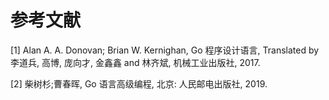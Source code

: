# 参考文献

\[1] Alan A. A. Donovan; Brian W. Kernighan, Go 程序设计语言, Translated by 李道兵, 高博, 庞向才, 金鑫鑫 and 林齐斌, 机械工业出版社, 2017.

\[2] 柴树杉;曹春晖, Go 语言高级编程, 北京: 人民邮电出版社, 2019.
